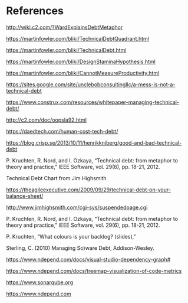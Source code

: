 # References

http://wiki.c2.com/?WardExplainsDebtMetaphor

https://martinfowler.com/bliki/TechnicalDebtQuadrant.html

https://martinfowler.com/bliki/TechnicalDebt.html

https://martinfowler.com/bliki/DesignStaminaHypothesis.html

https://martinfowler.com/bliki/CannotMeasureProductivity.html

https://sites.google.com/site/unclebobconsultingllc/a-mess-is-not-a-technical-debt

https://www.construx.com/resources/whitepaper-managing-technical-debt/

http://c2.com/doc/oopsla92.html

https://daedtech.com/human-cost-tech-debt/

https://blog.crisp.se/2013/10/11/henrikkniberg/good-and-bad-technical-debt

P. Kruchten, R. Nord, and I. Ozkaya, “Technical debt: from metaphor to theory and practice,” IEEE  Software, vol. 29(6),  pp. 18-21, 2012.

Technical Debt Chart from Jim Highsmith

https://theagileexecutive.com/2009/09/29/technical-debt-on-your-balance-sheet/

http://www.jimhighsmith.com/cgi-sys/suspendedpage.cgi

P. Kruchten, R. Nord, and I. Ozkaya, “Technical debt: from metaphor to theory and practice,” IEEE  Software, vol. 29(6),  pp. 18-21, 2012.

P. Kruchten, “What colours is your backlog? (slides),”

Sterling, C. (2010) Managing So)ware Debt, Addison-Wesley.

https://www.ndepend.com/docs/visual-studio-dependency-graph#

https://www.ndepend.com/docs/treemap-visualization-of-code-metrics

https://www.sonarqube.org

https://www.ndepend.com
